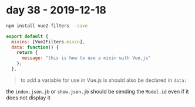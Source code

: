 # day 38 - 2019-12-18

```bash
npm install vue2-filters --save
```

```javascript
export default {
  mixins: [Vue2Filters.mixin],
  data: function() {
    return {
      message: "this is how to use a mixin with Vue.js"
    };
  },
```

> to add a variable for use in Vue.js is should also be declared in `data:`

the `index.json.jb` or `show.json.jb` should be sending the `Model.id` even if it does not display it
